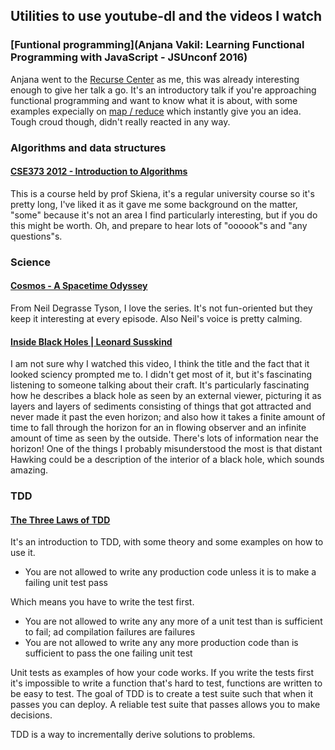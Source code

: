 ## Utilities to use youtube-dl and the videos I watch


### [Funtional programming](Anjana Vakil: Learning Functional Programming with JavaScript - JSUnconf 2016)

Anjana went to the [Recurse Center](https://www.recurse.com/) as me, this was already interesting enough to give her talk a go. 
It's an introductory talk if you're approaching functional programming and want to know what it is about, with some examples 
expecially on [map / reduce](https://youtu.be/e-5obm1G_FY?t=678) which instantly give you an idea.
Tough croud though, didn't really reacted in any way.


### Algorithms and data structures

#### [CSE373 2012 - Introduction to Algorithms](https://www.youtube.com/watch?v=ZFjhkohHdAA&list=PLOtl7M3yp-DV69F32zdK7YJcNXpTunF2b)

This is a course held by prof Skiena, it's a regular university course so it's pretty long, I've liked it as it gave me
some background on the matter, "some" because it's not an area I find particularly interesting, but if you do this might
be worth. Oh, and prepare to hear lots of "oooook"s and "any questions"s.


### Science

#### [Cosmos - A Spacetime Odyssey](https://www.netflix.com/watch/80004601)

From Neil Degrasse Tyson, I love the series. It's not fun-oriented but they keep it interesting at every episode. Also 
Neil's voice is pretty calming. 

#### [Inside Black Holes | Leonard Susskind](https://www.youtube.com/watch?v=yMRYZMv0jRE)

I am not sure why I watched this video, I think the title and the fact that it looked sciency prompted me to.
I didn't get most of it, but it's fascinating listening to someone talking about their craft.
It's particularly fascinating how he describes a black hole as seen by an external viewer, picturing it as 
layers and layers of sediments consisting of things that got attracted and never made it past the even horizon; and also
how it takes a finite amount of time to fall through the horizon for an in flowing observer and an infinite amount of
time as seen by the outside.
There's lots of information near the horizon!
One of the things I probably misunderstood the most is that distant Hawking could be  a description of the interior of a black hole,
which sounds amazing.


### TDD

#### [The Three Laws of TDD](https://www.youtube.com/watch?v=AoIfc5NwRks)

It's an introduction to TDD, with some theory and some examples on how to use it.

 * You are not allowed to write any production code unless it is to make a failing unit test pass

Which means you have to write the test first.

 * You are not allowed to write any any more of a unit test than is sufficient to fail; ad compilation failures are failures
 * You are not allowed to write any any more production code than is sufficient to pass the one failing unit test
 
Unit tests as examples of how your code works.
If you write the tests first it's impossible to write a function that's hard to test, functions are written to be easy to test. 
The goal of TDD is to create a test suite such that when it passes you can deploy.
A reliable test suite that passes allows you to make decisions.

TDD is a way to incrementally derive solutions to problems.
